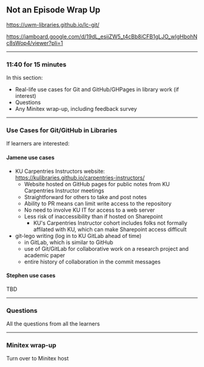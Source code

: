 ## Not an Episode Wrap Up

https://uwm-libraries.github.io/lc-git/

https://jamboard.google.com/d/19dL_esijZW5_t4cBb8iCFB1gLJO_wIgHbohNc8sWop4/viewer?pli=1

***************************************
### 11:40 for 15 minutes

In this section:
- Real-life use cases for Git and GitHub/GHPages in library work (if interest)
- Questions
- Any Minitex wrap-up, including feedback survey

***************************************
### Use Cases for Git/GitHub in Libraries

If learners are interested:

#### Jamene use cases

- KU Carpentries Instructors website: https://kulibraries.github.io/carpentries-instructors/
  - Website hosted on GitHub pages for public notes from KU Carpentries Instructor meetings
  - Straightforward for others to take and post notes
  - Ability to PR means can limit write access to the repository
  - No need to involve KU IT for access to a web server
  - Less risk of inaccessibility than if hosted on Sharepoint
    - KU's Carpentries Instructor cohort includes folks not formally affilated with KU, which can make Sharepoint access difficult
- git-lego writing (log in to KU GitLab ahead of time)
  - in GitLab, which is similar to GitHub
  - use of Git/GitLab for collaborative work on a research project and academic paper
  - entire history of collaboration in the commit messages

#### Stephen use cases

TBD

***************************************
### Questions

All the questions from all the learners

***************************************
### Minitex wrap-up

Turn over to Minitex host
